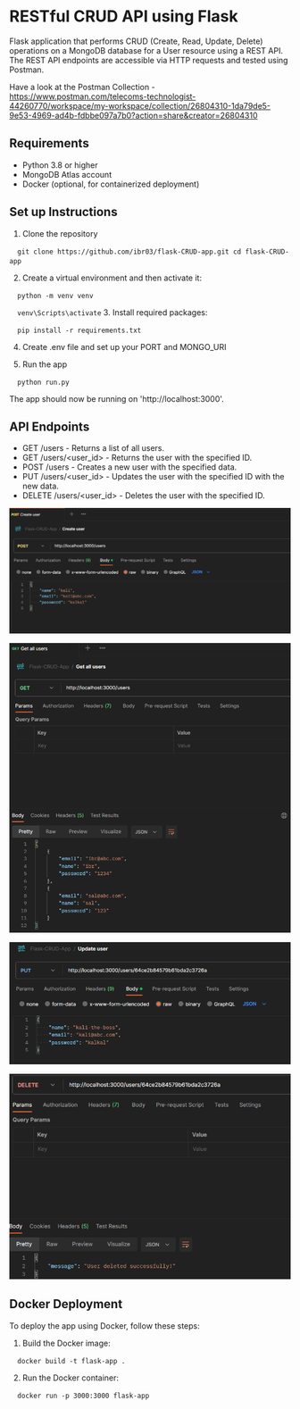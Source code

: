# RESTful CRUD API using Flask

Flask application that performs CRUD (Create, Read, Update, Delete) operations on a MongoDB database for a User resource using a REST API. The REST API endpoints are accessible via HTTP requests and tested using Postman.

Have a look at the Postman Collection - 
https://www.postman.com/telecoms-technologist-44260770/workspace/my-workspace/collection/26804310-1da79de5-9e53-4969-ad4b-fdbbe097a7b0?action=share&creator=26804310

## Requirements

- Python 3.8 or higher
- MongoDB Atlas account
- Docker (optional, for containerized deployment)

## Set up Instructions

1. Clone the repository 

`   git clone https://github.com/ibr03/flask-CRUD-app.git
    cd flask-CRUD-app
`

2. Create a virtual environment and then activate it:

`   python -m venv venv
`

`   venv\Scripts\activate
`
3. Install required packages:

`   pip install -r requirements.txt
`

4. Create .env file and set up your PORT and MONGO_URI

5. Run the app

`   python run.py
`

The app should now be running on 'http://localhost:3000'.



## API Endpoints
* GET /users - Returns a list of all users.
* GET /users/<user_id> - Returns the user with the specified ID.
* POST /users - Creates a new user with the specified data.
* PUT /users/<user_id> - Updates the user with the specified ID with the new data.
* DELETE /users/<user_id> - Deletes the user with the specified ID.

![POST](./static/image.png)

![GET all](./static/image-1.png)

![PUT](./static/image-2.png)

![DELETE](./static/image-3.png)

## Docker Deployment

To deploy the app using Docker, follow these steps:

1. Build the Docker image:

`   docker build -t flask-app .
`

2. Run the Docker container:

`   docker run -p 3000:3000 flask-app
`




